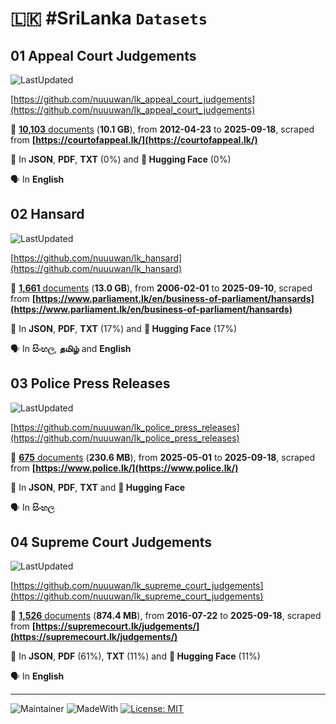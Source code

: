 # 🇱🇰 #SriLanka `Datasets`

## 01  Appeal Court Judgements 

![LastUpdated](https://img.shields.io/badge/last_updated-2025--09--18_19:46:32-green)

[https://github.com/nuuuwan/lk_appeal_court_judgements](https://github.com/nuuuwan/lk_appeal_court_judgements)

📜 [**10,103** documents](https://github.com/nuuuwan/lk_appeal_court_judgements/tree/data) (**10.1 GB**), from **2012-04-23** to **2025-09-18**, scraped from **[https://courtofappeal.lk/](https://courtofappeal.lk/)**

💾 In **JSON**, **PDF**, **TXT** (0%) and **🤗 Hugging Face** (0%)

🗣️ In **English**

## 02  Hansard 

![LastUpdated](https://img.shields.io/badge/last_updated-2025--09--18_19:47:12-green)

[https://github.com/nuuuwan/lk_hansard](https://github.com/nuuuwan/lk_hansard)

📜 [**1,661** documents](https://github.com/nuuuwan/lk_hansard/tree/data) (**13.0 GB**), from **2006-02-01** to **2025-09-10**, scraped from **[https://www.parliament.lk/en/business-of-parliament/hansards](https://www.parliament.lk/en/business-of-parliament/hansards)**

💾 In **JSON**, **PDF**, **TXT** (17%) and **🤗 Hugging Face** (17%)

🗣️ In **සිංහල**, **தமிழ்** and **English**

## 03  Police Press Releases 

![LastUpdated](https://img.shields.io/badge/last_updated-2025--09--18_19:47:37-green)

[https://github.com/nuuuwan/lk_police_press_releases](https://github.com/nuuuwan/lk_police_press_releases)

📜 [**675** documents](https://github.com/nuuuwan/lk_police_press_releases/tree/data) (**230.6 MB**), from **2025-05-01** to **2025-09-18**, scraped from **[https://www.police.lk/](https://www.police.lk/)**

💾 In **JSON**, **PDF**, **TXT** and **🤗 Hugging Face**

🗣️ In **සිංහල**

## 04  Supreme Court Judgements 

![LastUpdated](https://img.shields.io/badge/last_updated-2025--09--18_19:47:41-green)

[https://github.com/nuuuwan/lk_supreme_court_judgements](https://github.com/nuuuwan/lk_supreme_court_judgements)

📜 [**1,526** documents](https://github.com/nuuuwan/lk_supreme_court_judgements/tree/data) (**874.4 MB**), from **2016-07-22** to **2025-09-18**, scraped from **[https://supremecourt.lk/judgements/](https://supremecourt.lk/judgements/)**

💾 In **JSON**, **PDF** (61%), **TXT** (11%) and **🤗 Hugging Face** (11%)

🗣️ In **English**

---

![Maintainer](https://img.shields.io/badge/maintainer-nuuuwan-red)
![MadeWith](https://img.shields.io/badge/made_with-python-blue)
[![License: MIT](https://img.shields.io/badge/License-MIT-yellow.svg)](https://opensource.org/licenses/MIT)

